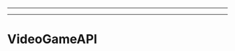 -----------------------------------------------------
-------------------------------------------------------
# VideoGameAPI
